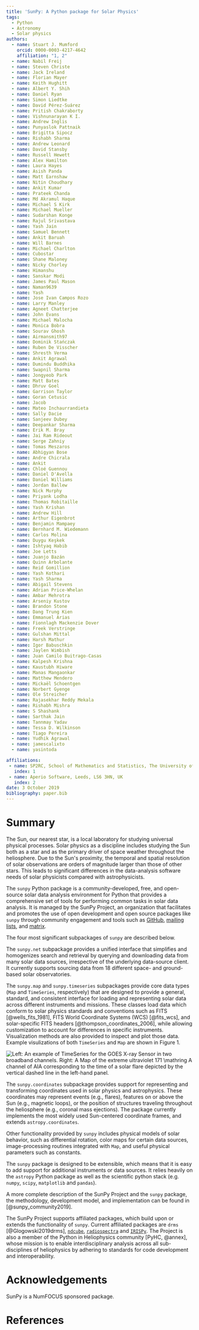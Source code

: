 ```yaml
---
title: 'SunPy: A Python package for Solar Physics'
tags:
  - Python
  - Astronomy
  - Solar physics
authors:
  - name: Stuart J. Mumford
    orcid: 0000-0003-4217-4642
    affiliation: "1, 2"
  - name: Nabil Freij
  - name: Steven Christe
  - name: Jack Ireland
  - name: Florian Mayer
  - name: Keith Hughitt
  - name: Albert Y. Shih
  - name: Daniel Ryan
  - name: Simon Liedtke
  - name: David Pérez-Suárez
  - name: Pritish Chakraborty
  - name: Vishnunarayan K I.
  - name: Andrew Inglis
  - name: Punyaslok Pattnaik
  - name: Brigitta Sipocz
  - name: Rishabh Sharma
  - name: Andrew Leonard
  - name: David Stansby
  - name: Russell Hewett
  - name: Alex Hamilton
  - name: Laura Hayes
  - name: Asish Panda
  - name: Matt Earnshaw
  - name: Nitin Choudhary
  - name: Ankit Kumar
  - name: Prateek Chanda
  - name: Md Akramul Haque
  - name: Michael S Kirk
  - name: Michael Mueller
  - name: Sudarshan Konge
  - name: Rajul Srivastava
  - name: Yash Jain
  - name: Samuel Bennett
  - name: Ankit Baruah
  - name: Will Barnes
  - name: Michael Charlton
  - name: Cubostar
  - name: Shane Maloney
  - name: Nicky Chorley
  - name: Himanshu
  - name: Sanskar Modi
  - name: James Paul Mason
  - name: Naman9639
  - name: Yash
  - name: Jose Ivan Campos Rozo
  - name: Larry Manley
  - name: Agneet Chatterjee
  - name: John Evans
  - name: Michael Malocha
  - name: Monica Bobra
  - name: Sourav Ghosh
  - name: Airmansmith97
  - name: Dominik Stańczak
  - name: Ruben De Visscher
  - name: Shresth Verma
  - name: Ankit Agrawal
  - name: Dumindu Buddhika
  - name: Swapnil Sharma
  - name: Jongyeob Park
  - name: Matt Bates
  - name: Dhruv Goel
  - name: Garrison Taylor
  - name: Goran Cetusic
  - name: Jacob
  - name: Mateo Inchaurrandieta
  - name: Sally Dacie
  - name: Sanjeev Dubey
  - name: Deepankar Sharma
  - name: Erik M. Bray
  - name: Jai Ram Rideout
  - name: Serge Zahniy
  - name: Tomas Meszaros
  - name: Abhigyan Bose
  - name: Andre Chicrala
  - name: Ankit
  - name: Chloé Guennou
  - name: Daniel D'Avella
  - name: Daniel Williams
  - name: Jordan Ballew
  - name: Nick Murphy
  - name: Priyank Lodha
  - name: Thomas Robitaille
  - name: Yash Krishan
  - name: Andrew Hill
  - name: Arthur Eigenbrot
  - name: Benjamin Mampaey
  - name: Bernhard M. Wiedemann
  - name: Carlos Molina
  - name: Duygu Keşkek
  - name: Ishtyaq Habib
  - name: Joe Letts
  - name: Juanjo Bazán
  - name: Quinn Arbolante
  - name: Reid Gomillion
  - name: Yash Kothari
  - name: Yash Sharma
  - name: Abigail Stevens
  - name: Adrian Price-Whelan
  - name: Ambar Mehrotra
  - name: Arseniy Kustov
  - name: Brandon Stone
  - name: Dang Trung Kien
  - name: Emmanuel Arias
  - name: Fionnlagh Mackenzie Dover
  - name: Freek Verstringe
  - name: Gulshan Mittal
  - name: Harsh Mathur
  - name: Igor Babuschkin
  - name: Jaylen Wimbish
  - name: Juan Camilo Buitrago-Casas
  - name: Kalpesh Krishna
  - name: Kaustubh Hiware
  - name: Manas Mangaonkar
  - name: Matthew Mendero
  - name: Mickaël Schoentgen
  - name: Norbert Gyenge
  - name: Ole Streicher
  - name: Rajasekhar Reddy Mekala
  - name: Rishabh Mishra
  - name: S Shashank
  - name: Sarthak Jain
  - name: Tannmay Yadav
  - name: Tessa D. Wilkinson
  - name: Tiago Pereira
  - name: Yudhik Agrawal
  - name: jamescalixto
  - name: yasintoda

affiliations:
 - name: SP2RC, School of Mathematics and Statistics, The University of Sheffield, UK
   index: 1
 - name: Aperio Software, Leeds, LS6 3HN, UK
   index: 2
date: 3 October 2019
bibliography: paper.bib
---
```


# Summary

The Sun, our nearest star, is a local laboratory for studying universal physical processes. Solar physics as a discipline includes studying the Sun both as a star and as the primary driver of space weather throughout the heliosphere. Due to the Sun's proximity, the temporal and spatial resolution of solar observations are orders of magnitude larger than those of other stars. This leads to significant differences in the data-analysis software needs of solar physicists compared with astrophysicists.

The `sunpy` Python package is a community-developed, free, and open-source solar data analysis environment for Python that provides a comprehensive set of tools for performing common tasks in solar data analysis. It is managed by the SunPy Project, an organization that facilitates and promotes the use of open development and open source packages like `sunpy` through community engagement and tools such as [GitHub](https://github.com/sunpy/sunpy/), [mailing lists](https://groups.google.com/forum/#!forum/sunpy), and [matrix](https://matrix.to/#/#sunpy:openastronomy.org).

The four most significant subpackages of `sunpy` are described below.

The `sunpy.net` subpackage provides a unified interface that simplifies and homogenizes search and retrieval by querying and downloading data from many solar data sources, irrespective of the underlying data-source client. It currently supports sourcing data from 18 different space- and ground-based solar observatories.

The `sunpy.map` and `sunpy.timeseries` subpackages provide core data types (`Map` and `TimeSeries`, respectively) that are designed to provide a general, standard, and consistent interface for loading and representing solar data across different instruments and missions. These classes load data which conform to solar physics standards and conventions such as FITS [@wells_fits_1981], FITS World Coordinate Systems (WCS) [@fits_wcs], and solar-specific FITS headers [@thompson_coordinates_2006], while allowing customization to account for differences in specific instruments. Visualization methods are also provided to inspect and plot those data. Example visulizations of both `TimeSeries` and `Map` are shown in Figure 1.

![Left: An example of `TimeSeries` for the GOES X-ray Sensor in two broadband channels. Right: A `Map` of the extreme ultraviolet 171 $\mathring A$ channel of AIA corresponding to the time of a solar flare depicted by the vertical dashed line in the left-hand panel.](https://codimd.s3.shivering-isles.com/demo/uploads/upload_5eabd346e54c29b1d9b74aa11e351b30.png)

The `sunpy.coordinates` subpackage provides support for representing and transforming coordinates used in solar physics and astrophysics. These coordinates may represent events (e.g., flares), features on or above the Sun (e.g., magnetic loops), or the position of structures traveling throughout the heliosphere (e.g., coronal mass ejections). The package currently implements the most widely used Sun-centered coordinate frames, and extends `astropy.coordinates`.

Other functionality provided by `sunpy` includes physical models of solar behavior, such as differential rotation, color maps for certain data sources, image-processing routines integrated with `Map`, and useful physical parameters such as constants.

The `sunpy` package is designed to be extensible, which means that it is easy to add support for additional instruments or data sources. It relies heavily on the `astropy` Python package as well as the scientific python stack (e.g. `numpy`, `scipy`, `matplotlib` and `pandas`).

A more complete description of the SunPy Project and the `sunpy` package, the methodology, development model, and implementation can be found in [@sunpy_community2019].

The SunPy Project supports affiliated packages, which build upon or extends the functionality of `sunpy`. Current affiliated packages are `drms` [@Glogowski2019drms], [`ndcube`](https://docs.sunpy.org/projects/ndcube), [`radiospectra`](https://docs.sunpy.org/projects/radiospectra) and [`IRISPy`](https://docs.sunpy.org/projects/irispy). The Project is also a member of the Python in Heliophysics community [PyHC, @annex], whose mission is to enable interdisciplinary analysis across all sub-disciplines of heliophysics by adhering to standards for code development and interoperability.


# Acknowledgements

SunPy is a NumFOCUS sponsored package.

# References
